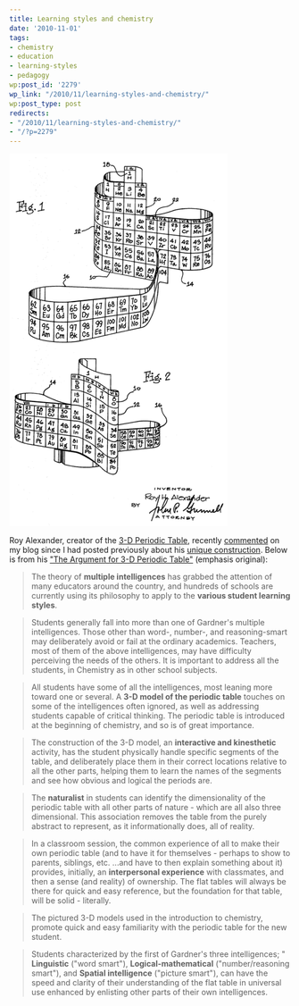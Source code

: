 ```yaml
---
title: Learning styles and chemistry
date: '2010-11-01'
tags:
- chemistry
- education
- learning-styles
- pedagogy
wp:post_id: '2279'
wp_link: "/2010/11/learning-styles-and-chemistry/"
wp:post_type: post
redirects:
- "/2010/11/learning-styles-and-chemistry/"
- "/?p=2279"
---
```


![](2010-11-01-Learning-styles-and-chemistry/Alexander-Periodic-1.png "Alexander Periodic 1")

Roy Alexander, creator of the [3-D Periodic Table](http://allperiodictables.com/aptpages/apt_1_OrderPageAAE.html), recently [commented](http://www.island94.org/2010/10/stop-being-a-weenie-and-just-go-make-something/#comment-69141) on my blog since I had posted previously about his [unique construction](http://www.island94.org/2009/10/janets-spiral-periodic-table/). Below is from his ["The Argument for 3-D Periodic Table"](http://allperiodictables.com/ClientPages/AAEpages/aaeDescription.html) (emphasis original):

> The theory of **multiple intelligences** has grabbed the attention of many educators around the country, and hundreds of schools are currently using its philosophy to apply to the **various student learning styles**.

>

> Students generally fall into more than one of Gardner's multiple intelligences. Those other than word-, number-, and reasoning-smart may deliberately avoid or fail at the ordinary academics. Teachers, most of them of the above intelligences, may have difficulty perceiving the needs of the others. It is important to address all the students, in Chemistry as in other school subjects.

>

> All students have some of all the intelligences, most leaning more toward one or several. A **3-D model of the periodic table** touches on some of the intelligences often ignored, as well as addressing students capable of critical thinking. The periodic table is introduced at the beginning of chemistry, and so is of great importance.

>

> The construction of the 3-D model, an **interactive and kinesthetic** activity, has the student physically handle specific segments of the table, and deliberately place them in their correct locations relative to all the other parts, helping them to learn the names of the segments and see how obvious and logical the periods are.

>

> The **naturalist** in students can identify the dimensionality of the periodic table with all other parts of nature - which are all also three dimensional. This association removes the table from the purely abstract to represent, as it informationally does, all of reality.

>

> In a classroom session, the common experience of all to make their own periodic table (and to have it for themselves - perhaps to show to parents, siblings, etc. ...and have to then explain something about it) provides, initially, an **interpersonal experience** with classmates, and then a sense (and reality) of ownership. The flat tables will always be there for quick and easy reference, but the foundation for that table, will be solid - literally.

>

> The pictured 3-D models used in the introduction to chemistry, promote quick and easy familiarity with the periodic table for the new student.

>

> Students characterized by the first of Gardner's three intelligences; " **Linguistic** ("word smart"), **Logical-mathematical** ("number/reasoning smart"), and **Spatial intelligence** ("picture smart"), can have the speed and clarity of their understanding of the flat table in universal use enhanced by enlisting other parts of their own intelligences.
